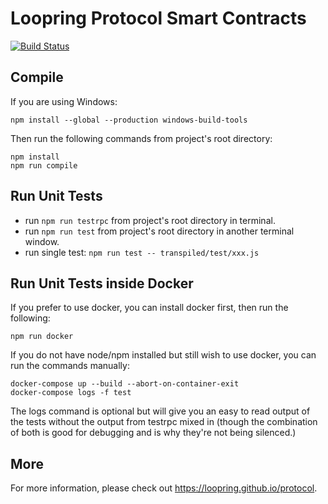 # Loopring Protocol Smart Contracts
[![Build Status](https://travis-ci.com/Loopring/protocol2.svg?token=LFU5xhzys581aWFBPai3&branch=master)](https://travis-ci.com/Loopring/protocol2)

## Compile


If you are using Windows:
```
npm install --global --production windows-build-tools
```

Then run the following commands from project's root directory:

```
npm install
npm run compile
```

## Run Unit Tests
* run `npm run testrpc` from project's root directory in terminal.
* run `npm run test` from project's root directory in another terminal window.
* run single test: `npm run test -- transpiled/test/xxx.js`

## Run Unit Tests inside Docker

If you prefer to use docker, you can install docker first, then run the following:

```
npm run docker
```

If you do not have node/npm installed but still wish to use docker, you can run the commands manually:

```
docker-compose up --build --abort-on-container-exit
docker-compose logs -f test
```

The logs command is optional but will give you an easy to read output of the tests without the output from testrpc mixed in (though the combination of both is good for debugging and is why they're not being silenced.)

## More
For more information, please check out https://loopring.github.io/protocol.
